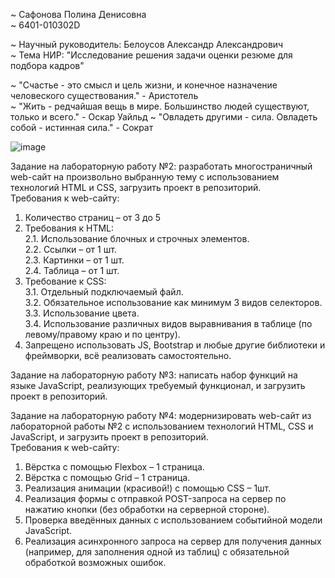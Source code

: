 ~ Сафонова Полина Денисовна  
~ 6401-010302D  

~ Научный руководитель: Белоусов Александр Александрович  
~ Тема НИР: "Исследование решения задачи оценки резюме для подбора кадров"  

~ "Счастье - это смысл и цель жизни, и конечное назначение человеского существования." - Аристотель   
~ "Жить - редчайшая вещь в мире. Большинство людей существуют, только и всего." - Оскар Уайльд 
~ "Овладеть другими - сила. Овладеть собой - истинная сила." - Сократ  

![image](https://github.com/user-attachments/assets/f4ae3820-3c65-4926-87e6-ef584f18c558)

Задание на лабораторную работу №2: разработать многостраничный web-сайт на произвольно выбранную тему с использованием технологий HTML и CSS, загрузить проект в репозиторий.  
Требования к web-сайту:  
1. Количество страниц – от 3 до 5  
2. Требования к HTML:  
  2.1. Использование блочных и строчных элементов.  
  2.2. Ссылки – от 1 шт.  
  2.3. Картинки – от 1 шт.  
  2.4. Таблица – от 1 шт.  
3. Требование к CSS:  
  3.1. Отдельный подключаемый файл.  
  3.2. Обязательное использование как минимум 3 видов селекторов.  
  3.3. Использование цвета.  
  3.4. Использование различных видов выравнивания в таблице (по левому/правому краю и по центру).  
4. Запрещено использовать JS, Bootstrap и любые другие библиотеки и фреймворки, всё реализовать самостоятельно.

Задание на лабораторную работу №3: написать набор функций на языке JavaScript, реализующих требуемый функционал, и загрузить проект в репозиторий.  

Задание на лабораторную работу №4: модернизировать web-сайт из лабораторной работы №2 с использованием технологий HTML, CSS и JavaScript, и загрузить проект в репозиторий.  
Требования к web-сайту:
1. Вёрстка с помощью Flexbox – 1 страница.  
2. Вёрстка с помощью Grid – 1 страница.  
3. Реализация анимации (красивой!) с помощью CSS – 1шт.  
4. Реализация формы с отправкой POST-запроса на сервер по нажатию кнопки (без обработки на серверной стороне).  
5. Проверка введённых данных с использованием событийной модели JavaScript.  
6. Реализация асинхронного запроса на сервер для получения данных (например, для заполнения одной из таблиц) с обязательной обработкой возможных ошибок.  
